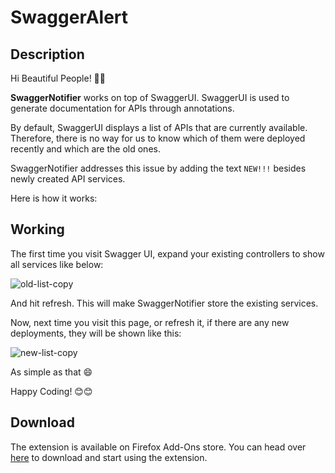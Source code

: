 # SwaggerAlert

## Description

Hi Beautiful People! 👋😊

**SwaggerNotifier** works on top of SwaggerUI. SwaggerUI is used to generate documentation for APIs through annotations.

By default, SwaggerUI displays a list of APIs that are currently available. Therefore, there is no way for us to know which of them were deployed recently and which are the old ones.

SwaggerNotifier addresses this issue by adding the text `NEW!!!` besides newly created API services.

Here is how it works:

## Working

The first time you visit Swagger UI, expand your existing controllers to show all services like below:

<img src="https://i.ibb.co/RvvjQSf/old-list-copy.png" alt="old-list-copy" border="0">

And hit refresh. This will make SwaggerNotifier store the existing services.

Now, next time you visit this page, or refresh it, if there are any new deployments, they will be shown like this:

<img src="https://i.ibb.co/hmgD2N1/new-list-copy.png" alt="new-list-copy" border="0">

As simple as that 😄

Happy Coding! 😊😊

## Download

The extension is available on Firefox Add-Ons store. You can head over [here](https://addons.mozilla.org/en-US/firefox/addon/swagger-notifier/) to download and start using the extension.

